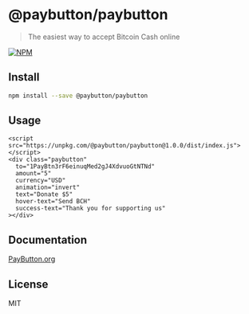 # @paybutton/paybutton

> The easiest way to accept Bitcoin Cash online

[![NPM](https://img.shields.io/npm/v/@paybutton/paybutton.svg)](https://www.npmjs.com/package/@paybutton/paybutton)

## Install

```bash
npm install --save @paybutton/paybutton
```

## Usage

```
<script src="https://unpkg.com/@paybutton/paybutton@1.0.0/dist/index.js"></script>
<div class="paybutton"
  to="1PayBtn3rF6einuqMed2gJ4XdvuoGtNTNd"
  amount="5"
  currency="USD"
  animation="invert"
  text="Donate $5"
  hover-text="Send BCH"
  success-text="Thank you for supporting us"
></div>
```

## Documentation

<a href="https://paybutton.org">PayButton.org</a>

## License

MIT 

